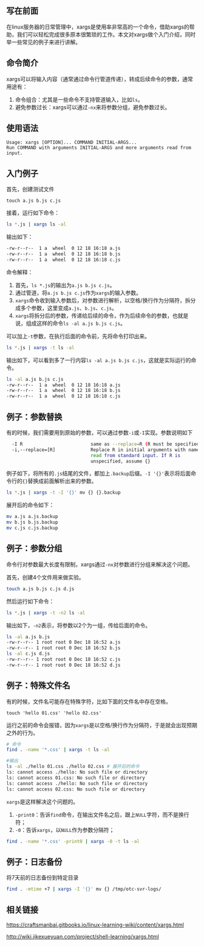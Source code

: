## 写在前面

在linux服务器的日常管理中，xargs是使用率非常高的一个命令，借助xargs的帮助，我们可以轻松完成很多原本很繁琐的工作。本文对xargs做个入门介绍，同时举一些常见的例子来进行讲解。

## 命令简介

xargs可以将输入内容（通常通过命令行管道传递），转成后续命令的参数，通常用途有：

1. 命令组合：尤其是一些命令不支持管道输入，比如`ls`。
2. 避免参数过长：xargs可以通过`-nx`来将参数分组，避免参数过长。

## 使用语法

```
Usage: xargs [OPTION]... COMMAND INITIAL-ARGS...
Run COMMAND with arguments INITIAL-ARGS and more arguments read from input.
```

## 入门例子

首先，创建测试文件

```shell
touch a.js b.js c.js
```

接着，运行如下命令：

```bash
ls *.js | xargs ls -al
```

输出如下：

```bash
-rw-r--r--  1 a  wheel  0 12 18 16:18 a.js
-rw-r--r--  1 a  wheel  0 12 18 16:18 b.js
-rw-r--r--  1 a  wheel  0 12 18 16:18 c.js
```

命令解释：

1. 首先，`ls *.js`的输出为`a.js b.js c.js`。
2. 通过管道，将`a.js b.js c.js`作为`xargs`的输入参数。
3. `xargs`命令收到输入参数后，对参数进行解析，以空格/换行作为分隔符，拆分成多个参数，这里变成`a.js`、`b.js`、`c.js`。
4. `xargs`将拆分后的参数，传递给后续的命令，作为后续命令的参数，也就是说，组成这样的命令`ls -al a.js b.js c.js`。

可以加上`-t`参数，在执行后面的命令前，先将命令打印出来。

```bash
ls *.js | xargs -t ls -al
```

输出如下，可以看到多了一行内容`ls -al a.js b.js c.js`，这就是实际运行的命令。

```bash
ls -al a.js b.js c.js
-rw-r--r--  1 a  wheel  0 12 18 16:18 a.js
-rw-r--r--  1 a  wheel  0 12 18 16:18 b.js
-rw-r--r--  1 a  wheel  0 12 18 16:18 c.js
```

## 例子：参数替换

有的时候，我们需要用到原始的参数，可以通过参数`-i`或`-I`实现。参数说明如下

```bash
  -I R                         same as --replace=R (R must be specified)
  -i,--replace=[R]             Replace R in initial arguments with names
                               read from standard input. If R is
                               unspecified, assume {}
```

例子如下，将所有的`.js`结尾的文件，都加上`.backup`后缀。`-I '{}'`表示将后面命令行的`{}`替换成前面解析出来的参数。

```bash
ls *.js | xargs -t -I '{}' mv {} {}.backup
```

展开后的命令如下：

```bash
mv a.js a.js.backup
mv b.js b.js.backup
mv c.js c.js.backup
```

## 例子：参数分组

命令行对参数最大长度有限制，xargs通过`-nx`对参数进行分组来解决这个问题。

首先，创建4个文件用来做实验。

```bash
touch a.js b.js c.js d.js
```

然后运行如下命令：

```bash
ls *.js | xargs -t -n2 ls -al
```

输出如下，`-n2`表示，将参数以2个为一组，传给后面的命令。

```bash
ls -al a.js b.js 
-rw-r--r-- 1 root root 0 Dec 18 16:52 a.js
-rw-r--r-- 1 root root 0 Dec 18 16:52 b.js
ls -al c.js d.js 
-rw-r--r-- 1 root root 0 Dec 18 16:52 c.js
-rw-r--r-- 1 root root 0 Dec 18 16:52 d.js
```

## 例子：特殊文件名

有的时候，文件名可能存在特殊字符，比如下面的文件名中存在空格。

```
touch 'hello 01.css' 'hello 02.css'
```

运行之前的命令会报错，因为`xargs`是以空格/换行作为分隔符，于是就会出现预期之外的行为。

```bash
# 命令
find . -name '*.css' | xargs -t ls -al

#输出
ls -al ./hello 01.css ./hello 02.css # 展开后的命令
ls: cannot access ./hello: No such file or directory
ls: cannot access 01.css: No such file or directory
ls: cannot access ./hello: No such file or directory
ls: cannot access 02.css: No such file or directory
```

`xargs`是这样解决这个问题的。

1. `-print0`：告诉`find`命令，在输出文件名之后，跟上`NULL`字符，而不是换行符；
2. `-0`：告诉`xargs`，以`NULL`作为参数分隔符；

```bash
find . -name '*.css' -print0 | xargs -0 -t ls -al
```

## 例子：日志备份

将7天前的日志备份到特定目录

```bash
find . -mtime +7 | xargs -I '{}' mv {} /tmp/otc-svr-logs/
```

## 相关链接


https://craftsmanbai.gitbooks.io/linux-learning-wiki/content/xargs.html

http://wiki.jikexueyuan.com/project/shell-learning/xargs.html